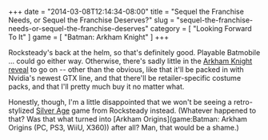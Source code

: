 +++
date = "2014-03-08T12:14:34-08:00"
title = "Sequel the Franchise Needs, or Sequel the Franchise Deserves?"
slug = "sequel-the-franchise-needs-or-sequel-the-franchise-deserves"
category = [ "Looking Forward To It" ]
game = [ "Batman: Arkham Knight" ]
+++

Rocksteady's back at the helm, so that's definitely good.  Playable Batmobile ... could go either way.  Otherwise, there's sadly little in the <a href="http://www.vg247.com/2014/03/04/batman-arkham-knight-listed-by-uk-retailer-game/">Arkham Knight reveal</a> to go on -- other than the obvious, like that it'll be packed in with Nvidia's newest GTX line, and that there'll be retailer-specific costume packs, and that I'll pretty much buy it no matter what.

Honestly, though, I'm a little disappointed that we won't be seeing a retro-stylized <a href="http://www.joystiq.com/2012/07/11/report-rocksteadys-next-batman-game-to-be-a-silver-age-based-p/">Silver Age</a> game from Rocksteady instead.  (Whatever happened to that?  Was that what turned into [Arkham Origins](game:Batman: Arkham Origins (PC, PS3, WiiU, X360)) after all?  Man, that would be a shame.)